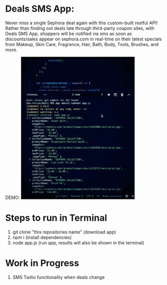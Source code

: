# Deals SMS App:
Never miss a single Sephora deal again with this custom-built restful API! 
Rather than finding out deals late through third-party coupon sites, with Deals SMS App, shoppers will be notified via sms as soon as discounts/sales appear on sephora.com in real-time on their latest specials from Makeup, Skin Care, Fragrance, Hair, Bath, Body, Tools, Brushes, and more.

DEMO: ![](DEALS.GIF)

# Steps to run in Terminal
1) git clone "this repositories name" (download app)
2) npm i (install dependencies)
3) node app.js (run app, results will also be shown in the terminal) 


# Work in Progress 
1) SMS Twilio functionality when deals change
     
